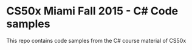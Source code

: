 # CS50x Miami Fall 2015 - C# Code samples #

This repo contains code samples from the C# course material of CS50x
